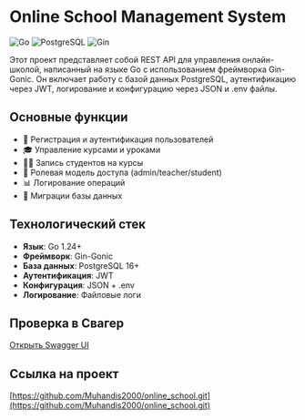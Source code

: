 # Online School Management System

![Go](https://img.shields.io/badge/Go-1.24+-00ADD8?logo=go)
![PostgreSQL](https://img.shields.io/badge/PostgreSQL-16+-4169E1?logo=postgresql)
![Gin](https://img.shields.io/badge/Gin-1.9+-000000?logo=go)

Этот проект представляет собой REST API для управления онлайн-школой, написанный на языке Go с использованием фреймворка Gin-Gonic. Он включает работу с базой данных PostgreSQL, аутентификацию через JWT, логирование и конфигурацию через JSON и .env файлы.

## Основные функции

- 📝 Регистрация и аутентификация пользователей
- 🎓 Управление курсами и уроками
- 👨‍🎓 Запись студентов на курсы
- 🔐 Ролевая модель доступа (admin/teacher/student)
- 📊 Логирование операций
- 🔧 Миграции базы данных

## Технологический стек

- **Язык**: Go 1.24+
- **Фреймворк**: Gin-Gonic
- **База данных**: PostgreSQL 16+
- **Аутентификация**: JWT
- **Конфигурация**: JSON + .env
- **Логирование**: Файловые логи

## Проверка в Свагер

[Открыть Swagger UI](http://localhost:8080/swagger/index.html)

## Ссылка на проект

[https://github.com/Muhandis2000/online_school.git](https://github.com/Muhandis2000/online_school.git)
